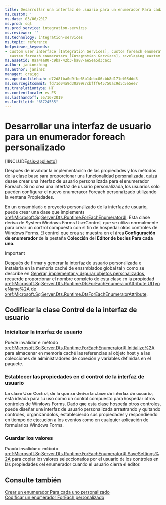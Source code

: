 ```yaml
---
title: Desarrollar una interfaz de usuario para un enumerador Para cada uno personalizado | Microsoft Docs
ms.custom: ''
ms.date: 03/06/2017
ms.prod: sql
ms.prod_service: integration-services
ms.reviewer: ''
ms.technology: integration-services
ms.topic: reference
helpviewer_keywords:
- custom user interface [Integration Services], custom foreach enumerators
- custom foreach enumerators [Integration Services], developing custom user interface
ms.assetid: 8aa4aa80-c9ba-42b3-ba87-ae5ea5d3cac3
author: janinezhang
ms.author: janinez
manager: craigg
ms.openlocfilehash: d72d8fba0d9fbe68b14ebc06cbb8d171ef08ddd3
ms.sourcegitcommit: fd71d04a9d30a9927cbfff645750ac9d5d5e5ee7
ms.translationtype: HT
ms.contentlocale: es-ES
ms.lasthandoff: 05/16/2019
ms.locfileid: "65724555"
---
```

# <a name="developing-a-user-interface-for-a-custom-foreach-enumerator"></a>Desarrollar una interfaz de usuario para un enumerador foreach personalizado

[!INCLUDE[ssis-appliesto](../../../includes/ssis-appliesto-ssvrpluslinux-asdb-asdw-xxx.md)]


  Después de invalidar la implementación de las propiedades y los métodos de la clase base para proporcionar una funcionalidad personalizada, quizá desee crear una interfaz de usuario personalizada para el enumerador Foreach. Si no crea una interfaz de usuario personalizada, los usuarios solo pueden configurar el nuevo enumerador Foreach personalizado utilizando la ventana Propiedades.  
  
 En un ensamblado o proyecto personalizado de la interfaz de usuario, puede crear una clase que implementa <xref:Microsoft.SqlServer.Dts.Runtime.ForEachEnumeratorUI>. Esta clase deriva de System.Windows.Forms.UserControl, que se utiliza normalmente para crear un control compuesto con el fin de hospedar otros controles de Windows Forms. El control que crea se muestra en el área **Configuración de enumerador** de la pestaña **Colección** del **Editor de bucles Para cada uno**.  
  
> [!IMPORTANT]  
>  Después de firmar y generar la interfaz de usuario personalizada e instalarla en la memoria caché de ensamblados global tal y como se describe en [Generar, implementar y depurar objetos personalizados](../../../integration-services/extending-packages-custom-objects/building-deploying-and-debugging-custom-objects.md), recuerde proporcionar el nombre completo de esta clase en la propiedad <xref:Microsoft.SqlServer.Dts.Runtime.DtsForEachEnumeratorAttribute.UITypeName%2A> de <xref:Microsoft.SqlServer.Dts.Runtime.DtsForEachEnumeratorAttribute>.  
  
## <a name="coding-the-user-interface-control-class"></a>Codificar la clase Control de la interfaz de usuario  
  
### <a name="initializing-the-user-interface"></a>Inicializar la interfaz de usuario  
 Puede invalidar el método <xref:Microsoft.SqlServer.Dts.Runtime.ForEachEnumeratorUI.Initialize%2A> para almacenar en memoria caché las referencias al objeto host y a las colecciones de administradores de conexión y variables definidas en el paquete.  
  
### <a name="setting-properties-on-the-user-interface-control"></a>Establecer las propiedades en el control de la interfaz de usuario  
 La clase UserControl, de la que se deriva la clase de interfaz de usuario, está ideada para su uso como un control compuesto para hospedar otros controles de Windows Forms. Dado que esta clase hospeda otros controles, puede diseñar una interfaz de usuario personalizada arrastrando y quitando controles, organizándolos, estableciendo sus propiedades y respondiendo en tiempo de ejecución a los eventos como en cualquier aplicación de formularios Windows Forms.  
  
### <a name="saving-settings"></a>Guardar los valores  
 Puede invalidar el método <xref:Microsoft.SqlServer.Dts.Runtime.ForEachEnumeratorUI.SaveSettings%2A> para copiar los valores seleccionados por el usuario de los controles en las propiedades del enumerador cuando el usuario cierra el editor.  
  
## <a name="see-also"></a>Consulte también  
 [Crear un enumerador Para cada uno personalizado](../../../integration-services/extending-packages-custom-objects/foreach-enumerator/creating-a-custom-foreach-enumerator.md)   
 [Codificar un enumerador ForEach personalizado](../../../integration-services/extending-packages-custom-objects/foreach-enumerator/coding-a-custom-foreach-enumerator.md)  
  
  
